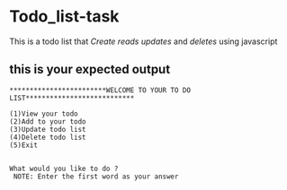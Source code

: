 # Todo_list-task

This is a todo list that *Create* *reads* *updates* and *deletes* using javascript

## this is your expected output

```
************************WELCOME TO YOUR TO DO LIST***************************

(1)View your todo 
(2)Add to your todo 
(3)Update todo list 
(4)Delete todo list 
(5)Exit 


What would you like to do ? 
 NOTE: Enter the first word as your answer 
 
 ```
